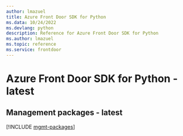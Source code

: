 ```yaml
---
author: lmazuel
title: Azure Front Door SDK for Python
ms.data: 10/24/2022
ms.devlang: python
description: Reference for Azure Front Door SDK for Python
ms.author: lmazuel
ms.topic: reference
ms.service: frontdoor
---
```

# Azure Front Door SDK for Python - latest

## Management packages - latest
[!INCLUDE [mgmt-packages](front-door-mgmt-index.md)]